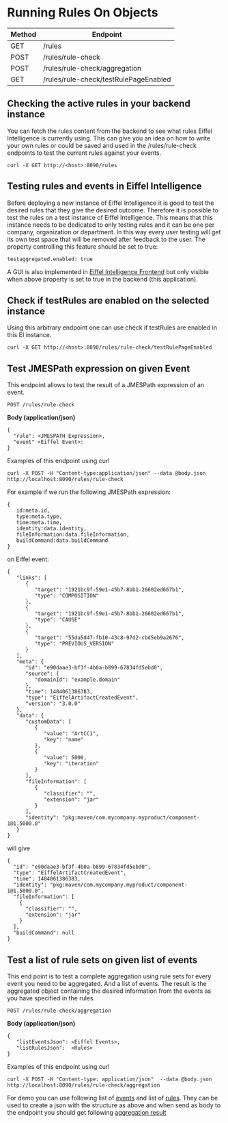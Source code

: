 # Running Rules On Objects

|Method|Endpoint                               |
|------|---------------------------------------|
|GET   | /rules                                |
|POST  | /rules/rule-check                     |
|POST  | /rules/rule-check/aggregation         |
|GET   | /rules/rule-check/testRulePageEnabled |

## Checking the active rules in your backend instance

You can fetch the rules content from the backend to see what rules Eiffel Intelligence is currently using.
This can give you an idea on how to write your own rules or could be saved and used
in the /rules/rule-check endpoints to test the current rules against your events.

    curl -X GET http://<host>:8090/rules
    
## Testing rules and events in Eiffel Intelligence

Before deploying a new instance of Eiffel Intelligence it is good to test the
desired rules that they give the desired outcome. Therefore it is possible to
test the rules on a test instance of Eiffel Intelligence. This means that this
instance needs to be dedicated to only testing rules and it can be one per
company, organization or department. In this way every user testing will get its own
test space that will be removed after feedback to the user. The property controlling this feature
should be set to true:

    testaggregated.enabled: true

A GUI is also implemented in [Eiffel Intelligence Frontend](https://github.com/Ericsson/eiffel-intelligence-frontend) but only visible when above property is set to true in the backend (this application).

## Check if testRules are enabled on the selected instance

Using this arbitrary endpoint one can use check if testRules are enabled in this EI instance.

    curl -X GET http://<host>:8090/rules/rule-check/testRulePageEnabled



## Test JMESPath expression on given Event

This endpoint allows to test the result of a JMESPath expression of an event.

    POST /rules/rule-check

**Body (application/json)**

    {
      "rule": <JMESPATH Expression>,
      "event" <Eiffel Event>:
    }

Examples of this endpoint using curl

    curl -X POST -H "Content-type:application/json" --data @body.json http://localhost:8090/rules/rule-check

For example if we run the following JMESPath expression:

    {
       id:meta.id,
       type:meta.type,
       time:meta.time,
       identity:data.identity,
       fileInformation:data.fileInformation,
       buildCommand:data.buildCommand
    }


on Eiffel event:

    {
       "links": [
          {
             "target": "1921bc9f-59e1-45b7-8bb1-26602ed667b1",
             "type": "COMPOSITION"
          },
          {
             "target": "1921bc9f-59e1-45b7-8bb1-26602ed667b1",
             "type": "CAUSE"
          },
          {
             "target": "55da5d47-fb10-43c8-97d2-cbd5eb9a2676",
             "type": "PREVIOUS_VERSION"
          }
       ],
       "meta": {
          "id": "e90daae3-bf3f-4b0a-b899-67834fd5ebd0",
          "source": {
             "domainId": "example.domain"
          },
          "time": 1484061386383,
          "type": "EiffelArtifactCreatedEvent",
          "version": "3.0.0"
       },
       "data": {
          "customData": [
             {
                "value": "ArtCC1",
                "key": "name"
             },
             {
                "value": 5000,
                "key": "iteration"
             }
          ],
          "fileInformation": [
             {
                "classifier": "",
                "extension": "jar"
             }
          ],
          "identity": "pkg:maven/com.mycompany.myproduct/component-1@1.5000.0"
       }
    }

will give

    {
      "id": "e90daae3-bf3f-4b0a-b899-67834fd5ebd0",
      "type": "EiffelArtifactCreatedEvent",
      "time": 1484061386383,
      "identity": "pkg:maven/com.mycompany.myproduct/component-1@1.5000.0",
      "fileInformation": [
        {
          "classifier": "",
          "extension": "jar"
        }
      ],
      "buildCommand": null
    }



## Test a list of rule sets on given list of events
This end point is to test a complete aggregation using rule sets for every
event you need to be aggregated. And a list of events. The result is the
aggregated object containing the desired information from the events as you
have specified in the rules.

    POST /rules/rule-check/aggregation


**Body (application/json)**

    {
       "listEventsJson": <Eiffel Events>,
       "listRulesJson":  <Rules>
    }

Examples of this endpoint using curl

    curl -X POST -H "Content-type: application/json"  --data @body.json  http://localhost:8090/rules/rule-check/aggregation

For demo you can use following list of [events](https://github.com/Ericsson/eiffel-intelligence/blob/master/src/test/resources/AggregateListEvents.json) and list of [rules](https://github.com/Ericsson/eiffel-intelligence/blob/master/src/test/resources/AggregateListRules.json). They can be used to create a json with the structure as above and when send as body to the endpoint you should get following [aggregation result](https://github.com/Ericsson/eiffel-intelligence/blob/master/src/test/resources/AggregateResultObject.json)
